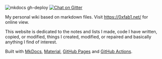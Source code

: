 ![mkdocs gh-deploy](https://github.com/FullByte/FullByte.github.io/workflows/mkdocs%20gh-deploy/badge.svg?branch=master)
[![Chat on Gitter](https://badges.gitter.im/FullByte.github.io.svg)](https://gitter.im/FullByte/community/)

My personal wiki based on markdown files.
Visit <https://0xfab1.net/> for online view.

This website is dedicated to the notes and lists I made, code I have written, copied, or modified, things I created, modified, or repaired and basically anything I find of interest.

Built with [MkDocs](https://github.com/mkdocs/mkdocs/), [Material](https://github.com/squidfunk/mkdocs-material), [GitHub Pages](https://pages.github.com/) and [GitHub Actions](https://github.com/features/actions).
